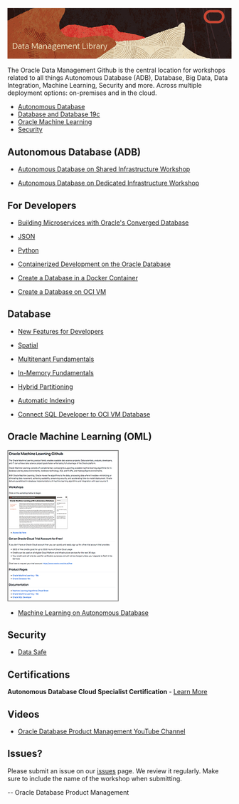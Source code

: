 ![](./images/data-management-title.png)

The Oracle Data Management Github is the central location for workshops related to all things Autonomous Database (ADB), Database, Big Data, Data Integration, Machine Learning, Security and more.  Across multiple deployment options:  on-premises and in the cloud.  

- [Autonomous Database](./autonomous-database) 
- [Database and Database 19c](./database) 
- [Oracle Machine Learning](./oracle-machine-learning) 
- [Security](./security) 

## Autonomous Database (ADB) 
- [Autonomous Database on Shared Infrastructure Workshop](https://oracle.github.io/learning-library/data-management-library/autonomous-database/shared/workshops/freetier-overview/)

- [Autonomous Database on Dedicated Infrastructure Workshop](https://oracle.github.io/learning-library/data-management-library/autonomous-database/dedicated/workshop/)


## For Developers
- [Building Microservices with Oracle's Converged Database](https://oracle.github.io/learning-library/developer-library/microservices-with-converged-db)
- [JSON](https://oracle.github.io/learning-library/developer-library/oracle-db-features-for-developers/workshops/json-freetier) 

- [Python](https://oracle.github.io/learning-library/developer-library/oracle-db-features-for-developers/workshops/python-freetier) 
- [Containerized Development on the Oracle Database](https://oracle.github.io/learning-library/data-management-library/database/docker/db-on-docker/freetier) 

- [Create a Database in a Docker Container](https://oracle.github.io/learning-library/data-management-library/database/docker/create-database-in-docker) 

- [Create a Database on OCI VM ](https://oracle.github.io/learning-library/data-management-library/database/oci-vm-database/create-oci-vm-db) 

## Database 
- [New Features for Developers](https://oracle.github.io/learning-library/developer-library/oracle-db-features-for-developers/freetier/index.html)  

- [Spatial](https://oracle.github.io/learning-library/data-management-library/database/spatial/freetier/index.html)

- [Multitenant Fundamentals](https://oracle.github.io/learning-library/data-management-library/database/multitenant/freetier/index.html)  

- [In-Memory Fundamentals](https://oracle.github.io/learning-library/data-management-library/database/in-memory/freetier/index.html) 

- [Hybrid Partitioning](https://oracle.github.io/learning-library/developer-library/oracle-db-features-for-developers/workshops/hybridpart-freetier) 

- [Automatic Indexing](https://oracle.github.io/learning-library/developer-library/oracle-db-features-for-developers/workshops/autoindex-freetier) 

- [Connect SQL Developer to OCI VM Database](https://oracle.github.io/learning-library/data-management-library/database/oci-vm-database/create-oci-vm-db/) 

  
## Oracle Machine Learning (OML) 
[![](./images/omlgithub.png)](./oracle-machine-learning) 
- [Machine Learning on Autonomous Database](https://oracle.github.io/learning-library/data-management-library/oracle-machine-learning/adb-oml/workshop/)
  
## Security 
- [Data Safe](https://github.com/kaymalcolm/learning-library/blob/master/data-management-library/security/data-safe)

## Certifications ##

**Autonomous Database Cloud Specialist Certification** - [Learn More](https://education.oracle.com/oracle-autonomous-database-cloud-2019-certified-specialist/trackp_OADB19)

## Videos
- [Oracle Database Product Management YouTube Channel](https://www.youtube.com/channel/UCr6mzwq_gcdsefQWBI72wIQ)

## Issues?
Please submit an issue on our [issues](https://github.com/oracle/learning-library/issues) page.  We review it regularly.  Make sure to include the name of the workshop when submitting.

-- Oracle Database Product Management





